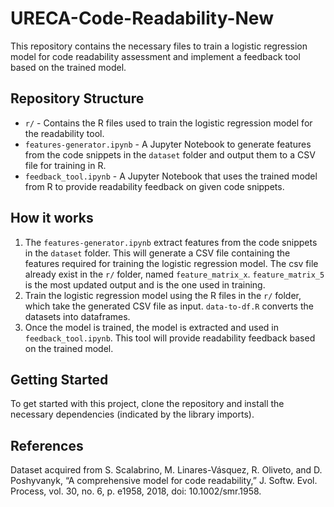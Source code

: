 # URECA-Code-Readability-New

This repository contains the necessary files to train a logistic regression model for code readability assessment and implement a feedback tool based on the trained model.

## Repository Structure

- `r/` - Contains the R files used to train the logistic regression model for the readability tool.
- `features-generator.ipynb` - A Jupyter Notebook to generate features from the code snippets in the `dataset` folder and output them to a CSV file for training in R.
- `feedback_tool.ipynb` - A Jupyter Notebook that uses the trained model from R to provide readability feedback on given code snippets.

## How it works

1. The `features-generator.ipynb` extract features from the code snippets in the `dataset` folder. This will generate a CSV file containing the features required for training the logistic regression model. The csv file already exist in the `r/` folder, named `feature_matrix_x`. `feature_matrix_5` is the most updated output and is the one used in training.
2. Train the logistic regression model using the R files in the `r/` folder, which take the generated CSV file as input. `data-to-df.R` converts the datasets into dataframes.
3. Once the model is trained, the model is extracted and used in `feedback_tool.ipynb`. This tool will provide readability feedback based on the trained model.

## Getting Started

To get started with this project, clone the repository and install the necessary dependencies (indicated by the library imports).

## References

Dataset acquired from S. Scalabrino, M. Linares-Vásquez, R. Oliveto, and D. Poshyvanyk, “A comprehensive model for code readability,” J. Softw. Evol. Process, vol. 30, no. 6, p. e1958, 2018, doi: 10.1002/smr.1958.

